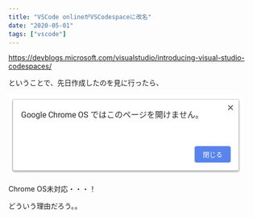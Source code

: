 ```yaml
---
title: "VSCode onlineがVSCodespaceに改名"
date: "2020-05-01"
tags: ["vscode"]
---
```


https://devblogs.microsoft.com/visualstudio/introducing-visual-studio-codespaces/

ということで、先日作成したのを見に行ったら、

![](./vscode_error.png)

Chrome OS未対応・・・！

どういう理由だろう。。
